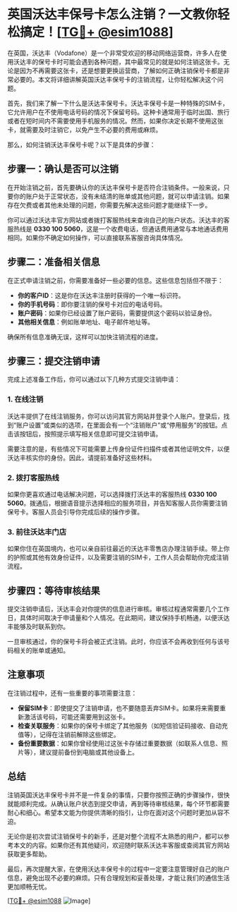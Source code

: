 # 英国沃达丰保号卡怎么注销？一文教你轻松搞定！[[TG💪+ @esim1088](https://t.me/s/esim1088)]

在英国，沃达丰（Vodafone）是一个非常受欢迎的移动网络运营商，许多人在使用沃达丰的保号卡时可能会遇到各种问题，其中最常见的就是如何注销这张卡。无论是因为不再需要这张卡，还是想要更换运营商，了解如何正确注销保号卡都是非常必要的。本文将详细讲解英国沃达丰保号卡的注销流程，让你轻松解决这个问题。

首先，我们来了解一下什么是沃达丰保号卡。沃达丰保号卡是一种特殊的SIM卡，它允许用户在不使用电话号码的情况下保留号码。这种卡通常用于临时出国、旅行或者在短时间内不需要使用手机服务的情况。然而，如果你决定长期不使用这张卡，就需要及时注销它，以免产生不必要的费用或麻烦。

那么，如何注销沃达丰保号卡呢？以下是具体的步骤：

## 步骤一：确认是否可以注销

在开始注销之前，首先要确认你的沃达丰保号卡是否符合注销条件。一般来说，只要你的账户处于正常状态，没有未结清的账单或其他问题，就可以申请注销。如果存在欠费或者其他未处理的问题，你需要先解决这些问题才能继续下一步。

你可以通过沃达丰官方网站或者拨打客服热线来查询自己的账户状态。沃达丰的客服热线是 **0330 100 5060**，这是一个收费电话，但通话费用通常与本地通话费用相同。如果你不确定如何操作，可以直接联系客服咨询具体情况。

## 步骤二：准备相关信息

在正式申请注销之前，你需要准备好一些必要的信息。这些信息包括但不限于：

- **你的客户ID**：这是你在沃达丰注册时获得的一个唯一标识符。
- **你的手机号码**：即你要注销的保号卡对应的电话号码。
- **账户密码**：如果你已经设置了账户密码，需要提供这个密码以验证身份。
- **其他相关信息**：例如账单地址、电子邮件地址等。

确保所有信息准确无误，这样可以加快注销流程的进度。

## 步骤三：提交注销申请

完成上述准备工作后，你可以通过以下几种方式提交注销申请：

### 1. 在线注销

沃达丰提供了在线注销服务，你可以访问其官方网站并登录个人账户。登录后，找到“账户设置”或类似的选项，在里面会有一个“注销账户”或“停用服务”的按钮。点击该按钮后，按照提示填写相关信息即可提交注销申请。

需要注意的是，有些情况下可能需要上传身份证件扫描件或者其他证明文件，以便沃达丰核实你的身份。因此，请提前准备好这些材料。

### 2. 拨打客服热线

如果你更喜欢通过电话解决问题，可以选择拨打沃达丰的客服热线 **0330 100 5060**。拨通后，根据语音提示选择相应的服务项目，并告知客服人员你需要注销保号卡。客服人员会引导你完成后续的操作步骤。

### 3. 前往沃达丰门店

如果你住在英国境内，也可以亲自前往最近的沃达丰零售店办理注销手续。带上你的护照或其他有效身份证件，以及需要注销的SIM卡，工作人员会帮助你完成注销流程。

## 步骤四：等待审核结果

提交注销申请后，沃达丰会对你提供的信息进行审核。审核过程通常需要几个工作日，具体时间取决于申请量和个人情况。在此期间，建议保持手机畅通，以便沃达丰能够及时联系到你。

一旦审核通过，你的保号卡将会被正式注销。此时，你应该不会再收到任何与该号码相关的账单或通知。

## 注意事项

在注销过程中，还有一些重要的事项需要注意：

- **保留SIM卡**：即使提交了注销申请，也不要随意丢弃SIM卡。如果将来需要重新激活该号码，可能还需要用到这张卡。
- **检查关联服务**：如果你的保号卡绑定了其他服务（如短信验证码接收、自动充值等），记得在注销前解除这些绑定。
- **备份重要数据**：如果你曾经使用过这张卡存储过重要数据（如联系人信息、照片等），建议提前备份到电脑或其他设备上。

## 总结

注销英国沃达丰保号卡并不是一件复杂的事情，只要你按照正确的步骤操作，很快就能顺利完成。从确认账户状态到提交申请，再到等待审核结果，每个环节都需要耐心和细心。希望本文能为你提供清晰的指引，让你在面对这个问题时更加从容不迫。

无论你是初次尝试注销保号卡的新手，还是对整个流程不太熟悉的用户，都可以参考本文的内容。如果你还有其他疑问，欢迎随时联系沃达丰客服或查阅其官方网站获取更多帮助。

最后，再次提醒大家，在使用沃达丰保号卡的过程中一定要注意管理好自己的账户信息，避免出现不必要的麻烦。只有合理规划和妥善处理，才能让我们的通信生活更加顺畅无忧。

[[TG💪+ @esim1088](https://t.me/s/esim1088) ![Image](https://i.postimg.cc/4NQfJmqS/Snipaste-2025-05-13-00-14-12.png)]